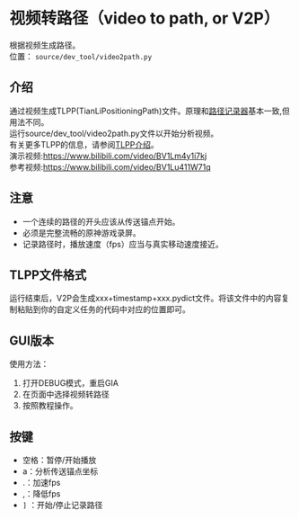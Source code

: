 # 视频转路径（video to path, or V2P）

根据视频生成路径。\
位置： `source/dev_tool/video2path.py`

## 介绍

通过视频生成TLPP(TianLiPositioningPath)文件。原理和[路径记录器](path_recorder.md)基本一致,但用法不同。\
运行source/dev_tool/video2path.py文件以开始分析视频。\
有关更多TLPP的信息，请参阅[TLPP介绍](TianLiPositioningPath.md)。\
演示视频:https://www.bilibili.com/video/BV1Lm4y1i7kj \
参考视频:https://www.bilibili.com/video/BV1Lu411W71q

## 注意

- 一个连续的路径的开头应该从传送锚点开始。
- 必须是完整流畅的原神游戏录屏。
- 记录路径时，播放速度（fps）应当与真实移动速度接近。

## TLPP文件格式

运行结束后，V2P会生成xxx+timestamp+xxx.pydict文件。将该文件中的内容复制粘贴到你的自定义任务的代码中对应的位置即可。

## GUI版本

使用方法：

1. 打开DEBUG模式，重启GIA
2. 在页面中选择视频转路径
3. 按照教程操作。

## 按键

- 空格：暂停/开始播放
- a：分析传送锚点坐标
- .：加速fps
- ,：降低fps
- `]` ：开始/停止记录路径

